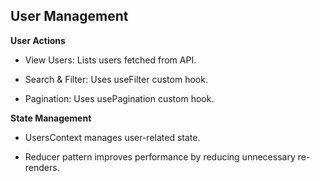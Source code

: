 ## User Management

**User Actions**

- View Users: Lists users fetched from API.

- Search & Filter: Uses useFilter custom hook.

- Pagination: Uses usePagination custom hook.

**State Management**

- UsersContext manages user-related state.

- Reducer pattern improves performance by reducing unnecessary re-renders.